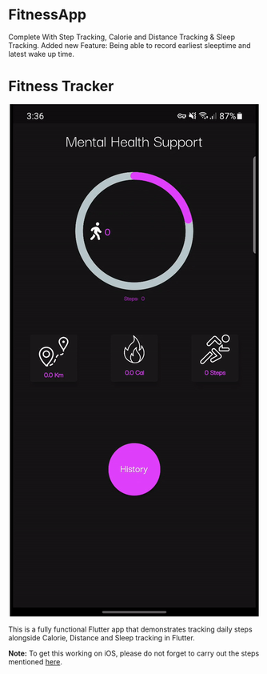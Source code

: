 # FitnessApp

Complete With Step Tracking, Calorie and Distance Tracking & Sleep Tracking.
Added new Feature: Being able to record earliest sleeptime and latest wake up time.


# Fitness Tracker
<p align="center"><img src="fitness.gif"/></p>

 This is a fully functional Flutter app that demonstrates tracking daily steps alongside Calorie, Distance and Sleep tracking in Flutter.


<!--- Blog post: https://blog.maskys.com/implementing-a-daily-step-count-pedometer-in-flutter/ -->

 **Note:** To get this working on iOS, please do not forget to carry out the steps mentioned [here](https://github.com/cph-cachet/flutter-plugins/tree/master/packages/pedometer).

